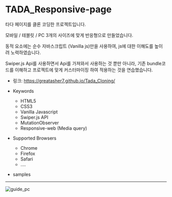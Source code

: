 # TADA_Responsive-page
타다 페이지를 클론 코딩한 프로젝트입니다.

모바일 / 테블릿 / PC 3개의 사이즈에 맞게 반응형으로 만들었습니다.

동적 요소에는 순수 자바스크립트 (Vanilla js)만을 사용하여, js에 대한 이해도를 높이려 노력하였습니다. 

Swiper.js Api를 사용하면서 Api를 가져와서 사용하는 것 뿐만 아니라,
기존 bundle코드를 이해하고 프로젝트에 맞게 커스터마이징 하여 적용하는 것을 연습했습니다.

- 링크: https://greatasher7.github.io/Tada_Cloning/


* Keywords

  - HTML5
  - CSS3
  - Vanilla Javascript
  - Swiper.js API
  - MutationObserver
  - Responsive-web (Media query)


* Supported Browsers

  - Chrome
  - Firefox
  - Safari
  - ....


* samples
------------------------------------------------------------------------------------
![guide_pc](https://user-images.githubusercontent.com/71386860/116356658-864fa900-a836-11eb-81f0-90c62de59bc0.jpg)


